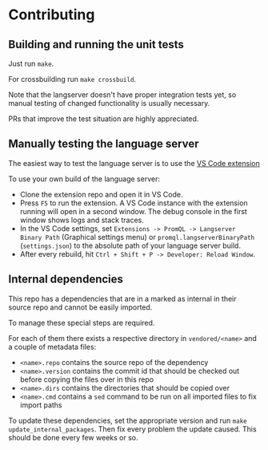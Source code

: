 # Contributing

## Building and running the unit tests

Just run `make`.

For crossbuilding run `make crossbuild`.

Note that the langserver doesn't have proper integration tests yet, so manual testing of changed functionality is usually necessary.

PRs that improve the test situation are highly appreciated.

## Manually testing the language server

The easiest way to test the language server is to use the [VS Code extension](https://github.com/redhat-developer/vscode-promql)

To use your own build of the language server:

* Clone the extension repo and open it in VS Code.
* Press `F5` to run the extension. A VS Code instance with the extension running will open in a second window. The debug console in the first window shows logs and stack traces. 
* In the VS Code settings, set `Extensions -> PromQL -> Langserver Binary Path` (Graphical settings menu) or `promql.langserverBinaryPath` (`settings.json`) to the absolute path of your language server build.
* After every rebuild, hit `Ctrl + Shift + P -> Developer: Reload Window`.

## Internal dependencies

This repo has a dependencies that are in a marked as internal in their source repo and cannot be easily imported.

To manage these special steps are required.

For each of them there exists a respective directory in `vendored/<name>` and a couple of metadata files:

* `<name>.repo` contains the source repo of the dependency
* `<name>.version` contains the commit id that should be checked out before copying the files over in this repo
* `<name>.dirs` contains the directories that should be copied over
* `<name>.cmd` contains a `sed` command to be run on all imported files to fix import paths

To update these dependencies, set the appropriate version and run `make update_internal_packages`. Then fix every problem the update caused. This should be done every few weeks or so.

